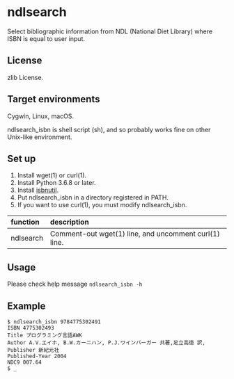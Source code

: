 ndlsearch
=========

Select bibliographic information from NDL (National Diet Library)
where ISBN is equal to user input.

License
-------

zlib License.

Target environments
-------------------

Cygwin, Linux, macOS.

ndlsearch_isbn is shell script (sh),
and so probably works fine on other Unix-like environment.

Set up
------

1. Install wget(1) or curl(1).
2. Install Python 3.6.8 or later.
3. Install [isbnutil](https://github.com/eel3/isbnutil "isbnutil repository").
4. Put ndlsearch_isbn in a directory registered in PATH.
5. If you want to use curl(1), you must modify ndlsearch_isbn.

| function  | description                                           |
|:----------|:------------------------------------------------------|
| ndlsearch | Comment-out wget(1) line, and uncomment curl(1) line. |

Usage
-----

Please check help message `ndlsearch_isbn -h`

Example
-------

    $ ndlsearch_isbn 9784775302491
    ISBN 4775302493
    Title プログラミング言語AWK
    Author A.V.エイホ, B.W.カーニハン, P.J.ワインバーガー 共著,足立高徳 訳,
    Publisher 新紀元社
    Published-Year 2004
    NDC9 007.64
    $ _

